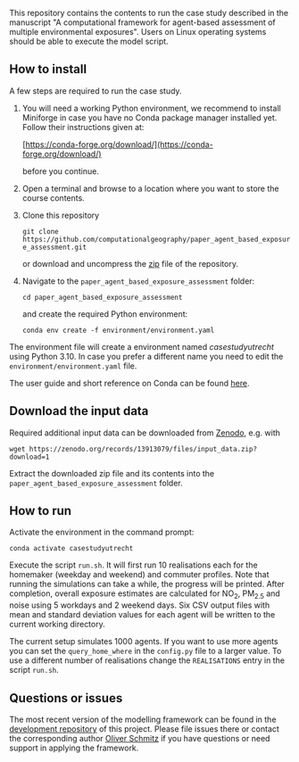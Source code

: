 This repository contains the contents to run the case study described in the manuscript "A computational framework for agent-based assessment of multiple environmental exposures".
Users on Linux operating systems should be able to execute the model script.

## How to install

A few steps are required to run the case study.

 1. You will need a working Python environment, we recommend to install Miniforge in case you have no Conda package manager installed yet.
    Follow their instructions given at:

    [https://conda-forge.org/download/](https://conda-forge.org/download/)
    
    before you continue.

 2. Open a terminal and browse to a location where you want to store the course contents.

 3. Clone this repository
 
    `git clone https://github.com/computationalgeography/paper_agent_based_exposure_assessment.git`
  
    or download and uncompress the [zip](https://github.com/computationalgeography/paper_agent_based_exposure_assessment/archive/refs/heads/main.zip) 
    file of the repository.

 4. Navigate to the `paper_agent_based_exposure_assessment` folder: 
 
    `cd paper_agent_based_exposure_assessment`
 
    and create the required Python environment:
 
    `conda env create -f environment/environment.yaml`

The environment file will create a environment named *casestudyutrecht* using Python 3.10. In case you prefer a different name you need to edit the `environment/environment.yaml` file.

The user guide and short reference on Conda can be found [here](https://docs.conda.io/projects/conda/en/latest/user-guide/cheatsheet.html).

## Download the input data
Required additional input data can be downloaded from [Zenodo](https://zenodo.org/records/13913079), e.g. with

`wget https://zenodo.org/records/13913079/files/input_data.zip?download=1`

Extract the downloaded zip file and its contents into the `paper_agent_based_exposure_assessment` folder.

## How to run

Activate the environment in the command prompt:

`conda activate casestudyutrecht`

Execute the script `run.sh`. 
It will first run 10 realisations each for the homemaker (weekday and weekend) and commuter profiles.
Note that running the simulations can take a while, the progress will be printed.
After completion, overall exposure estimates are calculated for NO<sub>2</sub>, PM<sub>2.5</sub> and noise using 5 workdays and 2 weekend days.
Six CSV output files with mean and standard deviation values for each agent will be written to the current working directory.

The current setup simulates 1000 agents.
If you want to use more agents you can set the `query_home_where` in the `config.py` file to a larger value.
To use a different number of realisations change the `REALISATIONS` entry in the script `run.sh`.

## Questions or issues

The most recent version of the modelling framework can be found in the [development repository](https://github.com/computationalgeography/agent_based_exposure_assessment/issues) of this project.
Please file issues there or contact the corresponding author [Oliver Schmitz](mailto:o.schmitz@uu.nl) if you have questions or need support in applying the framework.
